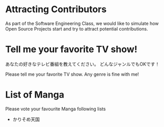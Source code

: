 # Attracting Contributors
As part of the Software Engineering Class, we would like to simulate how Open Source Projects start and try to attract potential contributions.

# Tell me your favorite TV show!
あなたの好きなテレビ番組を教えてください。
どんなジャンルでもOKです！

Please tell me your favorite TV show.
Any genre is fine with me!

# List of Manga
Please vote your favourite Manga following lists 
- かりそめ天国
